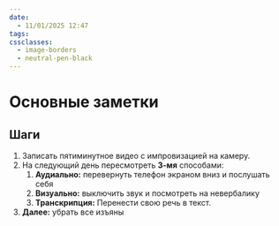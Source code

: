 ```yaml
---
date:
  - 11/01/2025 12:47
tags: 
cssclasses:
  - image-borders
  - neutral-pen-black
---
```

# Основные заметки

## Шаги

1. Записать пятиминутное видео с импровизацией на камеру.
2. На следующий день пересмотреть **3-мя** способами:
	1. **Аудиально:** перевернуть телефон экраном вниз и послушать себя
	2. **Визуально:** выключить звук и посмотреть на невербалику
	3. **Транскрипция:** Перенести свою речь в текст.
3. **Далее:** убрать все изъяны